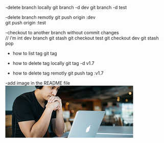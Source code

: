 
-delete branch locally
    git branch -d dev 
    git branch -d test
    
-delete branch remotly
    git push origin :dev   
    git push origin :test


 -checkout to another branch without commit changes   
    // i'm int dev branch 
    git stash 
    git checkout test 
    git checkout dev 
    git stash pop


- how to list tag 
    git tag

- how to delete tag locally
        git tag -d v1.7

- how to delete tag remotly
        git push tag :v1.7

-add image in the README file 
     <img src="images/1.jpg" alt="">
